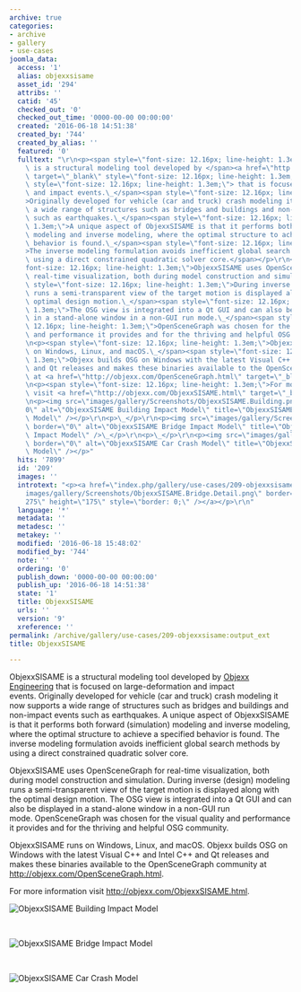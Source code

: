 ```yaml
---
archive: true
categories:
- archive
- gallery
- use-cases
joomla_data:
  access: '1'
  alias: objexxsisame
  asset_id: '294'
  attribs: ''
  catid: '45'
  checked_out: '0'
  checked_out_time: '0000-00-00 00:00:00'
  created: '2016-06-18 14:51:38'
  created_by: '744'
  created_by_alias: ''
  featured: '0'
  fulltext: "\r\n<p><span style=\"font-size: 12.16px; line-height: 1.3em;\">ObjexxSISAME\
    \ is a structural modeling tool developed by </span><a href=\"http://objexx.com\"\
    \ target=\"_blank\" style=\"font-size: 12.16px; line-height: 1.3em;\">Objexx Engineering</a><span\
    \ style=\"font-size: 12.16px; line-height: 1.3em;\"> that is focused on large-deformation\
    \ and impact events.\_</span><span style=\"font-size: 12.16px; line-height: 1.3em;\"\
    >Originally developed for vehicle (car and truck) crash modeling it now supports\
    \ a wide range of structures such as bridges and buildings and non-impact events\
    \ such as earthquakes.\_</span><span style=\"font-size: 12.16px; line-height:\
    \ 1.3em;\">A unique aspect of ObjexxSISAME is that it performs both forward (simulation)\
    \ modeling and inverse modeling, where the optimal structure to achieve a specified\
    \ behavior is found.\_</span><span style=\"font-size: 12.16px; line-height: 1.3em;\"\
    >The inverse modeling formulation avoids inefficient global search methods by\
    \ using a direct constrained quadratic solver core.</span></p>\r\n<p><span style=\"\
    font-size: 12.16px; line-height: 1.3em;\">ObjexxSISAME uses OpenSceneGraph for\
    \ real-time visualization, both during model construction and simulation.\_</span><span\
    \ style=\"font-size: 12.16px; line-height: 1.3em;\">During inverse (design) modeling\
    \ runs a semi-transparent view of the target motion is displayed along with the\
    \ optimal design motion.\_</span><span style=\"font-size: 12.16px; line-height:\
    \ 1.3em;\">The OSG view is integrated into a Qt GUI and can also be displayed\
    \ in a stand-alone window in a non-GUI run mode.\_</span><span style=\"font-size:\
    \ 12.16px; line-height: 1.3em;\">OpenSceneGraph was chosen for the visual quality\
    \ and performance it provides and for the thriving and helpful OSG community.</span></p>\r\
    \n<p><span style=\"font-size: 12.16px; line-height: 1.3em;\">ObjexxSISAME runs\
    \ on Windows, Linux, and macOS.\_</span><span style=\"font-size: 12.16px; line-height:\
    \ 1.3em;\">Objexx builds OSG on Windows with the latest Visual C++ and Intel C++\
    \ and Qt releases and makes these binaries available to the OpenSceneGraph community\
    \ at <a href=\"http://objexx.com/OpenSceneGraph.html\" target=\"_blank\">http://objexx.com/OpenSceneGraph.html</a>.</span></p>\r\
    \n<p><span style=\"font-size: 12.16px; line-height: 1.3em;\">For more information\
    \ visit <a href=\"http://objexx.com/ObjexxSISAME.html\" target=\"_blank\">http://objexx.com/ObjexxSISAME.html</a>.</span></p>\r\
    \n<p><img src=\"images/gallery/Screenshots/ObjexxSISAME.Building.png\" border=\"\
    0\" alt=\"ObjexxSISAME Building Impact Model\" title=\"ObjexxSISAME Building Impact\
    \ Model\" /></p>\r\n<p>\_</p>\r\n<p><img src=\"images/gallery/Screenshots/ObjexxSISAME.Bridge.png\"\
    \ border=\"0\" alt=\"ObjexxSISAME Bridge Impact Model\" title=\"ObjexxSISAME Bridge\
    \ Impact Model\" />\_</p>\r\n<p>\_</p>\r\n<p><img src=\"images/gallery/Screenshots/ObjexxSISAME.Car.png\"\
    \ border=\"0\" alt=\"ObjexxSISAME Car Crash Model\" title=\"ObjexxSISAME Car Crash\
    \ Model\" /></p>"
  hits: '7899'
  id: '209'
  images: ''
  introtext: "<p><a href=\"index.php/gallery/use-cases/209-objexxsisame\"><img src=\"\
    images/gallery/Screenshots/ObjexxSISAME.Bridge.Detail.png\" border=\"0\" width=\"\
    275\" height=\"175\" style=\"border: 0;\" /></a></p>\r\n"
  language: '*'
  metadata: ''
  metadesc: ''
  metakey: ''
  modified: '2016-06-18 15:48:02'
  modified_by: '744'
  note: ''
  ordering: '0'
  publish_down: '0000-00-00 00:00:00'
  publish_up: '2016-06-18 14:51:38'
  state: '1'
  title: ObjexxSISAME
  urls: ''
  version: '9'
  xreference: ''
permalink: /archive/gallery/use-cases/209-objexxsisame:output_ext
title: ObjexxSISAME

---
```

ObjexxSISAME is a structural modeling tool developed by [Objexx Engineering](http://objexx.com) that is focused on large-deformation and impact events. Originally developed for vehicle (car and truck) crash modeling it now supports a wide range of structures such as bridges and buildings and non-impact events such as earthquakes. A unique aspect of ObjexxSISAME is that it performs both forward (simulation) modeling and inverse modeling, where the optimal structure to achieve a specified behavior is found. The inverse modeling formulation avoids inefficient global search methods by using a direct constrained quadratic solver core.


ObjexxSISAME uses OpenSceneGraph for real-time visualization, both during model construction and simulation. During inverse (design) modeling runs a semi-transparent view of the target motion is displayed along with the optimal design motion. The OSG view is integrated into a Qt GUI and can also be displayed in a stand-alone window in a non-GUI run mode. OpenSceneGraph was chosen for the visual quality and performance it provides and for the thriving and helpful OSG community.


ObjexxSISAME runs on Windows, Linux, and macOS. Objexx builds OSG on Windows with the latest Visual C++ and Intel C++ and Qt releases and makes these binaries available to the OpenSceneGraph community at <http://objexx.com/OpenSceneGraph.html>.


For more information visit <http://objexx.com/ObjexxSISAME.html>.


![ObjexxSISAME Building Impact Model](https://anyoldname3.github.io/OpenSceneGraphDotComBackup/OpenSceneGraph/www.openscenegraph.com/images/gallery/Screenshots/ObjexxSISAME.Building.png "ObjexxSISAME Building Impact Model")


 


![ObjexxSISAME Bridge Impact Model](https://anyoldname3.github.io/OpenSceneGraphDotComBackup/OpenSceneGraph/www.openscenegraph.com/images/gallery/Screenshots/ObjexxSISAME.Bridge.png "ObjexxSISAME Bridge Impact Model") 


 


![ObjexxSISAME Car Crash Model](https://anyoldname3.github.io/OpenSceneGraphDotComBackup/OpenSceneGraph/www.openscenegraph.com/images/gallery/Screenshots/ObjexxSISAME.Car.png "ObjexxSISAME Car Crash Model")


